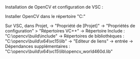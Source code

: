 Installation de OpenCV et configuration de VSC :

Installer OpenCV dans le répertoire "C:\"

Sur VSC, dans Projet,
-> "Propriété de [Projet]"
  -> "Propriétés de configuration" > "Répertoires VC++"
  	-> Répertoire Include : "C:\opencv\build\include"
		-> Répertoires de bibliothèques : "C:\opencv\build\x64\vc15\lib"
	-> "Editeur de liens" -> entrée
		-> Dépendances supplémentaires : "C:\opencv\build\x64\vc15\lib\opencv_world460d.lib"
